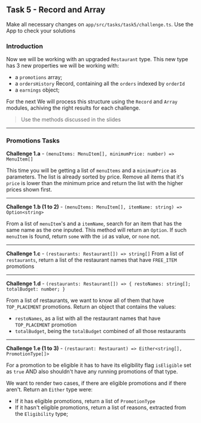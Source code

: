 ## Task 5 - Record and Array

Make all necessary changes on `app/src/tasks/task5/challenge.ts`.
Use the App to check your solutions

### Introduction

Now we will be working with an upgraded `Restaurant` type. This new type has 3 new properties we will be working with:

- a `promotions` array;
- a `ordersHistory` Record, containing all the `orders` indexed by `orderId`
- a `earnings` object;

For the next We will process this structure using the `Record` and `Array` modules, achiving the right results for each challenge.

> Use the methods discussed in the slides

---

### Promotions Tasks

**Challenge 1.a** - `(menuItems: MenuItem[], minimumPrice: number) => MenuItem[]`

This time you will be getting a list of `menuItems` and a `minimumPrice` as parameters. The list is already sorted by price. Remove all items that it's `price` is lower than the minimum price and return the list with the higher prices shown first.

---

**Challenge 1.b (1 to 2)** - `(menuItems: MenuItem[], itemName: string) => Option<string>`

From a list of `menuItem`'s and a `itemName`, search for an item that has the same name as the one inputed. This method will return an `Option`. If such `menuItem` is found, return `some` with the `id` as value, or `none` not.

---

**Challenge 1.c** - `(restaurants: Restaurant[]) => string[]`
From a list of `restaurants`, return a list of the restaurant names that have `FREE_ITEM` promotions

---

**Challenge 1.d** - `(restaurants: Restaurant[]) => { restoNames: string[]; totalBudget: number; }`

From a list of restaurants, we want to know all of them that have `TOP_PLACEMENT` promotions. Return an object that contains the values:

- `restoNames`, as a list with all the restaurant names that have `TOP_PLACEMENT` promotion
- `totalBudget`, being the `totalBudget` combined of all those restaurants

---

**Challenge 1.e (1 to 3)** - `(restaurant: Restaurant) => Either<string[], PromotionType[]>`

For a promotion to be eligible it has to have its eligibility flag `isEligible` set as `true` AND also shouldn't have any running promotions of that type.

We want to render two cases, if there are eligible promotions and if there aren't. Return an `Either` type were:

- If it has eligible promotions, return a list of `PromotionType`
- If it hasn't eligible promotions, return a list of reasons, extracted from the `Eligibility` type;
